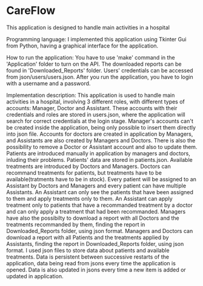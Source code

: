 # CareFlow

This application is designed to handle main activities in a hospital

Programming language:
    I implemented this application using Tkinter Gui from Python,
having a graphical interface for the application.

How to run the application:
    You have to use 'make' command in the 'Application' folder to
turn on the API. The downloaded reports can be found in 'Downloaded_Reports'
folder. Users' credentials can be accessed from json/users/users.json.
After you run the application, you have to login with a username and a password.

Implementation description:
    This application is used to handle main activities in a hospital,
involving 3 different roles, with different types of accounts:
Manager, Doctor and Assistant. These accounts with their credentials
and roles are stored in users.json, where the application will search
for correct credentials at the login stage. Manager's accounts can't be
created inside the application, being only possible to insert them directly
into json file. Accounts for doctors are created in application by Managers,
and Assistants are also created by Managers and Doctors. There is also the
possibility to remove a Doctor or Assistant account and also to update them.
Patients are introduced manually in application by managers and doctors, inluding
their problems. Patients' data are stored in patients.json.
    Available treatments are introduced by Doctors and Managers. Doctors can recommand
treatments for patients, but treatments have to be available(tratments have to be
in stock).
    Every patient will be assigned to an Assistant by Doctors and Managers and every
patient can have multiple Assistants. An Assistant can only see the patients that have
been assigned to them and apply treatments only to them.
    An Assistant can apply treatment only to patients that have a recommanded treatment
by a doctor and can only apply a treatment that had been recommanded.
    Managers have also the possibilty to download a report with all Doctors and the
treatments recommanded by them, finding the report in Downloaded_Reports folder,
using json format.
    Managers and Doctors can download a report with all Patients and the
treatments applied by Assistants, finding the report in Downloaded_Reports folder,
using json format.
    I used json files to store data about patients and available treatments.
    Data is persistent between successive restarts of the application, data being
read from jsons every time the application is opened. Data is also updated in jsons
every time a new item is added or updated in application.
